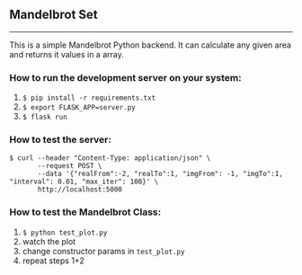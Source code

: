 ## Mandelbrot Set

---

This is a simple Mandelbrot Python backend. It can calculate any given area and returns it values
in a array.

### How to run the development server on your system: 

1. `$ pip install -r requirements.txt`
2. `$ export FLASK_APP=server.py`
3. `$ flask run`

### How to test the server:

```
$ curl --header "Content-Type: application/json" \
       --request POST \
       --data '{"realFrom":-2, "realTo":1, "imgFrom": -1, "imgTo":1, "interval": 0.01, "max_iter": 100}' \
       http://localhost:5000
```

### How to test the Mandelbrot Class:

1. `$ python test_plot.py`
2. watch the plot
3. change constructor params in `test_plot.py`
4. repeat steps 1+2
